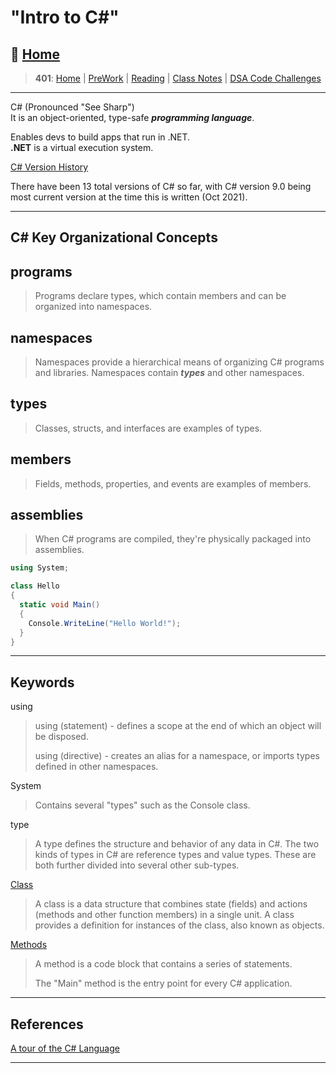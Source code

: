 # "Intro to C#"

## 🏡 [**Home**](https://mistidinzy.github.io/ReadingNotes/)

> **401**: [Home](/401home.md)
|
[PreWork](/401/PreworkRM.md)
|
[Reading](/401/ReadingRM.md)
|
[Class Notes](/401/ClassRM.md)
|
[DSA Code Challenges](https://mistidinzy.github.io/data-structures-and-algorithms/)
>

_____

C# (Pronounced "See Sharp")<br>
It is an object-oriented, type-safe ***programming language***.

Enables devs to build apps that run in .NET. <br>
**.NET** is a virtual execution system.

[C\# Version History](https://bit.ly/2ZSUYOz)

There have been 13 total versions of C# so far, with C# version 9.0 being most current version at the time this is written (Oct 2021).

____

## C\# Key Organizational Concepts

## programs

> Programs declare types, which contain members and can be organized into namespaces.

## namespaces

> Namespaces provide a hierarchical means of organizing C# programs and libraries. Namespaces contain ***types*** and other namespaces.

## types

> Classes, structs, and interfaces are examples of types.

## members

> Fields, methods, properties, and events are examples of members.

## assemblies

> When C# programs are compiled, they're physically packaged into assemblies.

```C#
using System;

class Hello 
{
  static void Main()
  {
    Console.WriteLine("Hello World!");
  }
}
```

_____

## Keywords

using

> using (statement) - defines a scope at the end of which an object will be disposed.
>
> using (directive) - creates an alias for a namespace, or imports types defined in other namespaces.

System

> Contains several "types" such as the Console class.

type

> A type defines the structure and behavior of any data in C#. The two kinds of types in C# are reference types and value types. These are both further divided into several other sub-types.

[Class](https://docs.microsoft.com/en-us/dotnet/csharp/fundamentals/types/classes)

> A class is a data structure that combines state (fields) and actions (methods and other function members) in a single unit. A class provides a definition for instances of the class, also known as objects.

[Methods](https://docs.microsoft.com/en-us/dotnet/csharp/methods)

> A method is a code block that contains a series of statements.
>
>The "Main" method is the entry point for every C# application.

_____

## References

[A tour of the C# Language](https://docs.microsoft.com/en-us/dotnet/csharp/tour-of-csharp/)

_____
